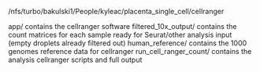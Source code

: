 /nfs/turbo/bakulski1/People/kyleac/placenta_single_cell/cellranger

app/ contains the cellranger software
filtered_10x_output/ contains the count matrices for each sample ready for Seurat/other analysis input (empty droplets already filtered out)
human_reference/ contains the 1000 genomes reference data for cellranger
run_cell_ranger_count/ contains the analysis cellranger scripts and full output
